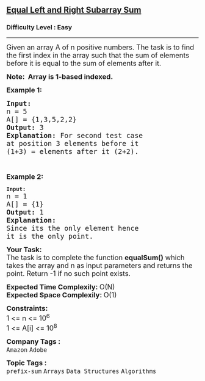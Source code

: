 <h2><a href="https://practice.geeksforgeeks.org/problems/78a6854c8a2915e05f236aa407dfaa1bbc8ae7d3/0">Equal Left and Right Subarray Sum</a></h2><h3>Difficulty Level : Easy</h3><hr><div class="problems_problem_content__Xm_eO"><p><span style="font-size:18px">Given an array A of n&nbsp;positive numbers. The task is to find the first index in the array such that&nbsp;the sum of elements before it is equal to the sum of elements after it.</span></p>

<p><strong><span style="font-size:18px">Note:&nbsp; Array is 1-based indexed.</span></strong></p>

<p><span style="font-size:18px"><strong>Example 1:</strong></span></p>

<pre><span style="font-size:18px"><strong>Input: 
</strong>n = 5 
A[] = {1,3,5,2,2} 
<strong>Output: </strong>3<strong> 
Explanation: </strong>For second test case 
at position 3 elements before it 
(1+3) = elements after it (2+2).<strong> </strong></span>
</pre>

<p>&nbsp;</p>

<p><span style="font-size:18px"><strong>Example 2:</strong></span></p>

<pre><strong>Input:
</strong><span style="font-size:18px">n = 1
A[] = {1}
<strong>Output: </strong>1<strong>
Explanation:
</strong>Since its the only element hence
it is the only point.</span>
</pre>

<p><span style="font-size:18px"><strong>Your&nbsp;Task:</strong><br>
The task is to complete the function <strong>equalSum()</strong> which takes the array and n&nbsp;as input parameters and returns the point. Return -1 if no such point exists. </span></p>

<p><strong><span style="font-size:18px">Expected Time Complexily:&nbsp;</span></strong><span style="font-size:18px">O(N)</span><br>
<strong><span style="font-size:18px">Expected Space Complexily:&nbsp;</span></strong><span style="font-size:18px">O(1)</span></p>

<p><span style="font-size:18px"><strong>Constraints:</strong><br>
1 &lt;= n&nbsp;&lt;= 10<sup>6</sup><br>
1 &lt;= A[i]&nbsp;&lt;= 10<sup>8</sup></span></p>
</div><p><span style=font-size:18px><strong>Company Tags : </strong><br><code>Amazon</code>&nbsp;<code>Adobe</code>&nbsp;<br><p><span style=font-size:18px><strong>Topic Tags : </strong><br><code>prefix-sum</code>&nbsp;<code>Arrays</code>&nbsp;<code>Data Structures</code>&nbsp;<code>Algorithms</code>&nbsp;